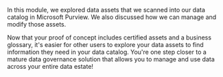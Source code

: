 In this module, we explored data assets that we scanned into our data catalog in Microsoft Purview. We also discussed how we can manage and modify those assets.

Now that your proof of concept includes certified assets and a business glossary, it's easier for other users to explore your data assets to find information they need in your data catalog. You're one step closer to a mature data governance solution that allows you to manage and use data across your entire data estate!